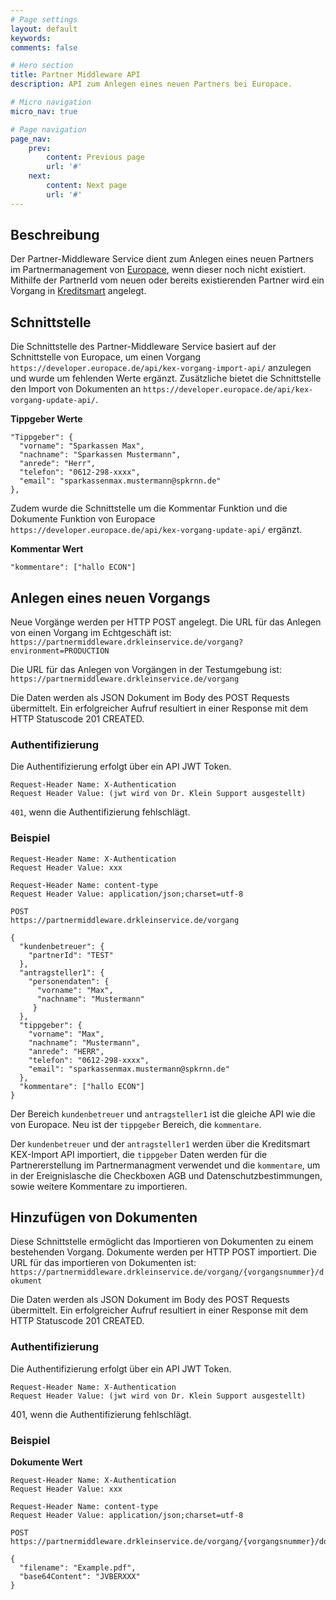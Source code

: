 ```yaml
---
# Page settings
layout: default
keywords:
comments: false

# Hero section
title: Partner Middleware API
description: API zum Anlegen eines neuen Partners bei Europace.

# Micro navigation
micro_nav: true

# Page navigation
page_nav:
    prev:
        content: Previous page
        url: '#'
    next:
        content: Next page
        url: '#'
---
```

## Beschreibung

Der Partner-Middleware Service dient zum Anlegen eines neuen Partners im Partnermanagement von [Europace](https://neu.europace.de/), wenn dieser noch nicht existiert. Mithilfe der PartnerId vom neuen oder bereits existierenden Partner wird ein Vorgang in [Kreditsmart](https://www.finmas.de/kreditsmart/) angelegt.

## Schnittstelle

Die Schnittstelle des Partner-Middleware Service basiert auf der Schnittstelle von Europace, um einen Vorgang `https://developer.europace.de/api/kex-vorgang-import-api/` anzulegen und wurde um fehlenden Werte ergänzt.
Zusätzliche bietet die Schnittstelle den Import von Dokumenten an `https://developer.europace.de/api/kex-vorgang-update-api/`.

**Tippgeber Werte**
```
"Tippgeber": {
  "vorname": "Sparkassen Max",
  "nachname": "Sparkassen Mustermann",
  "anrede": "Herr",
  "telefon": "0612-298-xxxx",
  "email": "sparkassenmax.mustermann@spkrnn.de"
},
```
Zudem wurde die Schnittstelle um die Kommentar Funktion und die Dokumente Funktion von Europace `https://developer.europace.de/api/kex-vorgang-update-api/` ergänzt.

**Kommentar Wert**
```
"kommentare": ["hallo ECON"]
```

## Anlegen eines neuen Vorgangs

Neue Vorgänge werden per HTTP POST angelegt. Die URL für das Anlegen von einen Vorgang im Echtgeschäft ist:<br>
`https://partnermiddleware.drkleinservice.de/vorgang?environment=PRODUCTION`

Die URL für das Anlegen von Vorgängen in der Testumgebung ist:<br>
`https://partnermiddleware.drkleinservice.de/vorgang`

Die Daten werden als JSON Dokument im Body des POST Requests übermittelt. Ein erfolgreicher Aufruf resultiert in einer Response mit dem HTTP Statuscode 201 CREATED.

### Authentifizierung

Die Authentifizierung erfolgt über ein API JWT Token.

```
Request-Header Name: X-Authentication
Request Header Value: (jwt wird von Dr. Klein Support ausgestellt)
```
`401`, wenn die Authentifizierung fehlschlägt.

### Beispiel

```
Request-Header Name: X-Authentication
Request Header Value: xxx

Request-Header Name: content-type
Request Header Value: application/json;charset=utf-8

POST
https://partnermiddleware.drkleinservice.de/vorgang

{
  "kundenbetreuer": {
    "partnerId": "TEST"
  },
  "antragsteller1": {
    "personendaten": {
      "vorname": "Max",
      "nachname": "Mustermann"
     }
  },
  "tippgeber": {
    "vorname": "Max",
    "nachname": "Mustermann",
    "anrede": "HERR",
    "telefon": "0612-298-xxxx",
    "email": "sparkassenmax.mustermann@spkrnn.de"
  },
  "kommentare": ["hallo ECON"]
}
```
Der Bereich `kundenbetreuer` und `antragsteller1` ist die gleiche API wie die von Europace. Neu ist der `tippgeber` Bereich, die `kommentare`.

Der `kundenbetreuer` und der `antragsteller1` werden über die Kreditsmart KEX-Import API importiert, die `tippgeber` Daten werden für die Partnererstellung im Partnermanagment verwendet und die `kommentare`, um in der Ereignislasche die Checkboxen AGB und Datenschutzbestimmungen, sowie weitere Kommentare zu importieren.

## Hinzufügen von Dokumenten

Diese Schnittstelle ermöglicht das Importieren von Dokumenten zu einem bestehenden Vorgang.
Dokumente werden per HTTP POST importiert. Die URL für das importieren von Dokumenten ist:<br>
`https://partnermiddleware.drkleinservice.de/vorgang/{vorgangsnummer}/dokument`

Die Daten werden als JSON Dokument im Body des POST Requests übermittelt. Ein erfolgreicher Aufruf resultiert in einer Response mit dem HTTP Statuscode 201 CREATED.

### Authentifizierung

Die Authentifizierung erfolgt über ein API JWT Token.

```
Request-Header Name: X-Authentication
Request Header Value: (jwt wird von Dr. Klein Support ausgestellt)
```
401, wenn die Authentifizierung fehlschlägt.

### Beispiel

**Dokumente Wert**
```
Request-Header Name: X-Authentication
Request Header Value: xxx

Request-Header Name: content-type
Request Header Value: application/json;charset=utf-8

POST
https://partnermiddleware.drkleinservice.de/vorgang/{vorgangsnummer}/dokument

{
  "filename": "Example.pdf", 
  "base64Content": "JVBERXXX"
}
```
